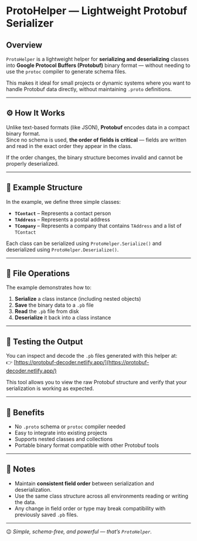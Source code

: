 # ProtoHelper — Lightweight Protobuf Serializer

## Overview

`ProtoHelper` is a lightweight helper for **serializing and deserializing** classes into **Google Protocol Buffers (Protobuf)** binary format — without needing to use the `protoc` compiler to generate schema files.

This makes it ideal for small projects or dynamic systems where you want to handle Protobuf data directly, without maintaining `.proto` definitions.

---

## ⚙️ How It Works

Unlike text-based formats (like JSON), **Protobuf** encodes data in a compact binary format.  
Since no schema is used, **the order of fields is critical** — fields are written and read in the exact order they appear in the class.

If the order changes, the binary structure becomes invalid and cannot be properly deserialized.

---

## 🧩 Example Structure

In the example, we define three simple classes:

- **`TContact`** – Represents a contact person  
- **`TAddress`** – Represents a postal address  
- **`TCompany`** – Represents a company that contains `TAddress` and a list of `TContact`

Each class can be serialized using `ProtoHelper.Serialize()` and deserialized using `ProtoHelper.Deserialize()`.

---

## 💾 File Operations

The example demonstrates how to:

1. **Serialize** a class instance (including nested objects)
2. **Save** the binary data to a `.pb` file  
3. **Read** the `.pb` file from disk  
4. **Deserialize** it back into a class instance

---

## 🧪 Testing the Output

You can inspect and decode the `.pb` files generated with this helper at:  
👉 [https://protobuf-decoder.netlify.app/](https://protobuf-decoder.netlify.app/)

This tool allows you to view the raw Protobuf structure and verify that your serialization is working as expected.

---

## 🚀 Benefits

- No `.proto` schema or `protoc` compiler needed  
- Easy to integrate into existing projects  
- Supports nested classes and collections  
- Portable binary format compatible with other Protobuf tools

---

## 📘 Notes

- Maintain **consistent field order** between serialization and deserialization.  
- Use the same class structure across all environments reading or writing the data.  
- Any change in field order or type may break compatibility with previously saved `.pb` files.

---

😉 *Simple, schema-free, and powerful — that’s `ProtoHelper`.*
